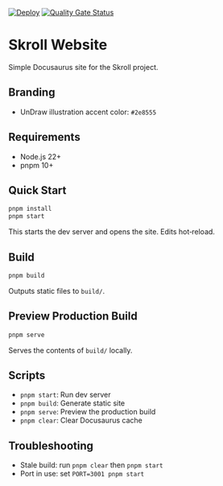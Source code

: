 [![Deploy](https://github.com/abianche/skroll-website/actions/workflows/deploy.yml/badge.svg)](https://github.com/abianche/skroll-website/actions/workflows/deploy.yml)
[![Quality Gate Status](https://sonarcloud.io/api/project_badges/measure?project=abianche_skroll-website&metric=alert_status)](https://sonarcloud.io/summary/new_code?id=abianche_skroll-website)

# Skroll Website

Simple Docusaurus site for the Skroll project.

## Branding

- UnDraw illustration accent color: `#2e8555`

## Requirements

- Node.js 22+
- pnpm 10+

## Quick Start

```bash
pnpm install
pnpm start
```

This starts the dev server and opens the site. Edits hot‑reload.

## Build

```bash
pnpm build
```

Outputs static files to `build/`.

## Preview Production Build

```bash
pnpm serve
```

Serves the contents of `build/` locally.

## Scripts

- `pnpm start`: Run dev server
- `pnpm build`: Generate static site
- `pnpm serve`: Preview the production build
- `pnpm clear`: Clear Docusaurus cache

## Troubleshooting

- Stale build: run `pnpm clear` then `pnpm start`
- Port in use: set `PORT=3001 pnpm start`
